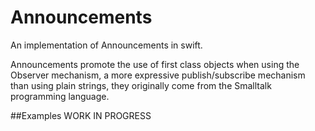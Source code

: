 # Announcements
An implementation of Announcements in swift. 

Announcements promote the use of first class objects when using the Observer mechanism, a more expressive publish/subscribe mechanism than using plain strings, they originally come from the Smalltalk programming language.

##Examples
WORK IN PROGRESS


